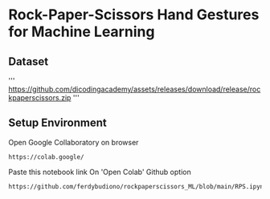 # Rock-Paper-Scissors Hand Gestures for Machine Learning

## Dataset
'''
https://github.com/dicodingacademy/assets/releases/download/release/rockpaperscissors.zip
'''

## Setup Environment


Open Google Collaboratory on browser
```
https://colab.google/
```
Paste this notebook link On 'Open Colab' Github option
```
https://github.com/ferdybudiono/rockpaperscissors_ML/blob/main/RPS.ipynb
```

